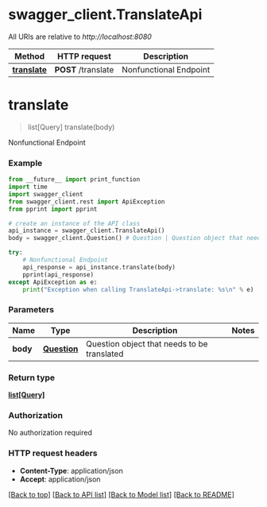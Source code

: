 # swagger_client.TranslateApi

All URIs are relative to *http://localhost:8080*

Method | HTTP request | Description
------------- | ------------- | -------------
[**translate**](TranslateApi.md#translate) | **POST** /translate | Nonfunctional Endpoint


# **translate**
> list[Query] translate(body)

Nonfunctional Endpoint



### Example
```python
from __future__ import print_function
import time
import swagger_client
from swagger_client.rest import ApiException
from pprint import pprint

# create an instance of the API class
api_instance = swagger_client.TranslateApi()
body = swagger_client.Question() # Question | Question object that needs to be translated

try:
    # Nonfunctional Endpoint
    api_response = api_instance.translate(body)
    pprint(api_response)
except ApiException as e:
    print("Exception when calling TranslateApi->translate: %s\n" % e)
```

### Parameters

Name | Type | Description  | Notes
------------- | ------------- | ------------- | -------------
 **body** | [**Question**](Question.md)| Question object that needs to be translated | 

### Return type

[**list[Query]**](Query.md)

### Authorization

No authorization required

### HTTP request headers

 - **Content-Type**: application/json
 - **Accept**: application/json

[[Back to top]](#) [[Back to API list]](../README.md#documentation-for-api-endpoints) [[Back to Model list]](../README.md#documentation-for-models) [[Back to README]](../README.md)

